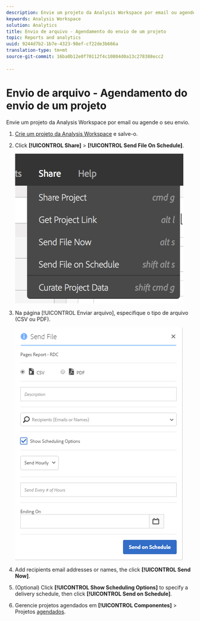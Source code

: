 ```yaml
---
description: Envie um projeto da Analysis Workspace por email ou agende o seu envio.
keywords: Analysis Workspace
solution: Analytics
title: Envio de arquivo - Agendamento do envio de um projeto
topic: Reports and analytics
uuid: 9244d7b2-1b7e-4323-98ef-cf22de3b666a
translation-type: tm+mt
source-git-commit: 16ba0b12e0f70112f4c10804d0a13c278388ecc2

---
```



# Envio de arquivo - Agendamento do envio de um projeto

Envie um projeto da Analysis Workspace por email ou agende o seu envio.

1. [Crie um projeto da Analysis Workspace](https://marketing.adobe.com/resources/help/en_US/analytics/analysis-workspace/t_freeform_project.html) e salve-o.
1. Click **[!UICONTROL Share]** &gt; **[!UICONTROL Send File On Schedule]**.

   ![Resultado da etapa](assets/send-file.png)

1. Na página [!UICONTROL Enviar arquivo], especifique o tipo de arquivo (CSV ou PDF).

   ![Resultado da etapa](assets/send-file-pop-up.png)

1. Add recipients email addresses or names, the click **[!UICONTROL Send Now]**.
1. (Optional) Click **[!UICONTROL Show Scheduling Options]** to specify a delivery schedule, then click **[!UICONTROL Send on Schedule]**.
1. Gerencie projetos agendados em **[!UICONTROL Componentes]** &gt; Projetos [agendados](/help/analyze/analysis-workspace/curate-share/schedule-projects.md).
